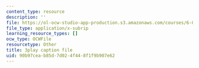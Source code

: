 ```yaml
---
content_type: resource
description: ''
file: https://ol-ocw-studio-app-production.s3.amazonaws.com/courses/6-042j-mathematics-for-computer-science-spring-2015/90b97ceab85d7d024f448f1f9b907e62_YVQdVzSkcmQ.srt
file_type: application/x-subrip
learning_resource_types: []
ocw_type: OCWFile
resourcetype: Other
title: 3play caption file
uid: 90b97cea-b85d-7d02-4f44-8f1f9b907e62
---
```

